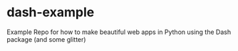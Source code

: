 # dash-example
Example Repo for how to make beautiful web apps in Python using the Dash package (and some glitter)
